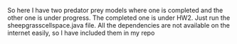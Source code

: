 So here I have two predator prey models where one is completed and the other one is under progress.
The completed one is under HW2.
Just run the sheepgrasscellspace.java file.
All the dependencies are not available on the internet easily, so I have included them in my repo
